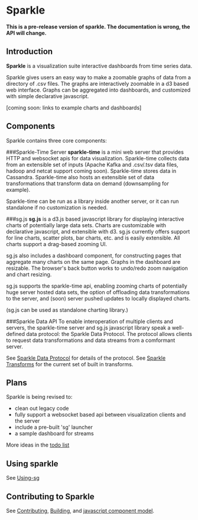 Sparkle
=======

**This is a pre-release version of sparkle.  The documentation is wrong, the API will change.**

Introduction
-------
**Sparkle** is a visualization suite interactive dashboards from time series data.  

Sparkle gives users an easy way to make a zoomable graphs of data from a directory of .csv files. The graphs are interactively zoomable in a d3 based web interface. Graphs can be aggregated into dashboards, and customized with simple declarative javascript.

[coming soon: links to example charts and dashboards]

Components
------
Sparkle contains three core components:

###Sparkle-Time Server 
**sparkle-time** is a mini web server that provides HTTP and websocket apis for data visualization. Sparkle-time collects data from an extensible set of inputs (Apache Kafka and .csv/.tsv data files, hadoop and netcat support coming soon). Sparkle-time stores data in Cassandra.  Sparkle-time also hosts an extensible set of data transformations that transform data on demand (downsampling for example).

Sparkle-time can be run as a library inside another server, or it can run standalone if no customization is needed.

###sg.js 
**sg.js** is a d3.js based javascript library for displaying interactive charts of potentially large data sets.  Charts are customizable with declarative javascript, and extensible with d3. sg.js currently offers support for line charts, scatter plots, bar charts, etc. and is easily extensible. All charts support a drag-based zooming UI. 

sg.js also includes a dashboard component, for constructing pages that aggregate many charts on the same page. Graphs in the dashboard are resizable. The browser's back button works to undo/redo zoom navigation and chart resizing.

sg.js supports the sparkle-time api, enabling zooming charts of potentially huge server hosted data sets, the option of offloading data transformations to the server, and (soon) server pushed updates to locally displayed charts.

(sg.js can be used as standalone charting library.) 

###Sparkle Data API
To enable interoperation of multiple clients and servers, the sparkle-time server and sg.js javascript library speak a well-defined data protocol: the Sparkle Data Protocol. The protocol allows clients to request data transformations and data streams from a comformant server.

See [Sparkle Data Protocol](https://docs.google.com/document/d/1OvRxFbTzjuLSh7J3NXEM3jNQKxCCiBEfKr5fE6EeBJk/pub) for details of the protocol. See [Sparkle Transforms](https://docs.google.com/document/d/1rz_7otdjla5d9990zdvM6Uev-5c_jqbZhepyLIKQO6U/pub) for the current set of built in transforms.


Plans
-------
Sparkle is being revised to:
* clean out legacy code 
* fully support a websocket based api between visualization clients and the server
* include a pre-built 'sg' launcher 
* a sample dashboard for streams

More ideas in the [todo list](https://github.com/mighdoll/sparkle/blob/master/ToDo)

Using sparkle 
-------
See [Using-sg](https://github.com/mighdoll/sparkle/blob/master/Using-sg.md)

Contributing to Sparkle 
-------
See [Contributing](https://github.com/mighdoll/sparkle/blob/master/contributing.md), [Building](https://github.com/mighdoll/sparkle/blob/master/Building.md), and
 [javascript component model](https://github.com/mighdoll/sparkle/blob/master/component-model.md).


